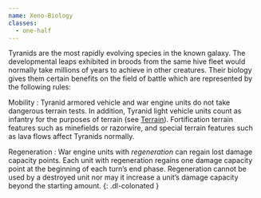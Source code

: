 ```yaml
---
name: Xeno-Biology
classes:
  - one-half
---
```

Tyranids are the most rapidly evolving species in the known galaxy. The developmental leaps exhibited in broods from the same hive fleet would normally take millions of years to achieve in other creatures. Their biology gives them certain benefits on the field of battle which are represented by the following rules:

Mobility
: Tyranid armored vehicle and war engine units do not take dangerous terrain tests. In addition, Tyranid light vehicle units count as infantry for the purposes of terrain (see [Terrain](/tournament-pack/#terrain)). Fortification terrain features such as minefields or razorwire, and special terrain features such as lava flows affect Tyranids normally.

Regeneration
: War engine units with _regeneration_ can regain lost damage capacity points. Each unit with regeneration regains one damage capacity point at the beginning of each turn’s end phase. Regeneration cannot be used by a destroyed unit nor may it increase a unit’s damage capacity beyond the starting amount.
{: .dl-colonated }